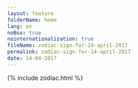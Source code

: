 ```yaml
---
layout: feature
folderName: home
lang: en
noBox: true
nointernationalization: true
fileName: zodiac-sign-for-14-april-2017
permalink: zodiac-sign-for-14-april-2017
date: 14-04-2017
---
```

{% include zodiac.html %}
